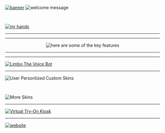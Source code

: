 [![banner](https://github.com/arpy8/Hastakriti/assets/74809468/48a3d62b-a963-48f2-9b5f-f4fddd715091)](https://youtu.be/506v0rJ-UJY)
![welcome message](https://github.com/arpy8/Hastakriti/assets/74809468/e89e22de-caf0-433a-b2c4-e846d711e913)

<br>  

[![mr hands](https://github.com/arpy8/Hastakriti/assets/74809468/235a0512-5ec9-449a-8a2c-c7a5fb965b58)](https://youtu.be/J1CK0fdVMpE)

<hr>
<hr>

<center><img src="https://github.com/arpy8/Hastakriti/assets/74809468/87d78858-33bf-4f9c-b54f-4cf186c5d986" alt="here are some of the key features"></center>

<hr>
<hr>

[![Limbo The Voice Bot](https://github.com/arpy8/Hastakriti/assets/74809468/c75bff75-0a10-427d-9ab9-8329b67c569b)](https://youtu.be/4pgBAKzHl-4)

<hr>

![User Personlized Custom Skins](https://github.com/arpy8/Hastakriti/assets/74809468/c10742f9-c8e3-4119-9e53-2b3796ffb67f)

<br>

![More Skins](https://github.com/arpy8/Hastakriti/assets/74809468/8770c544-5ad0-4e15-a7aa-14b8a3921a30)

<hr>

[![Virtual Try-On Kiosk](https://github.com/arpy8/Hastakriti/assets/74809468/93cd20a7-de9e-407c-8fc1-3f0a3f4a6995)](https://youtube.com/shorts/NkBH4w60zgU)

<hr>

[![website](https://github.com/arpy8/Hastakriti/assets/74809468/e5e35611-e9c5-4ca3-9c33-b28c526129b1)](https://hastakriti.vercel.app/)
